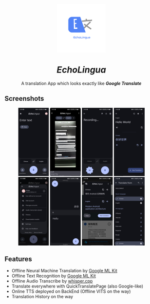<div align="center">
<img width="" src="Screenshot/echoLingua.jpg"  width=160 height=160  align="center">

# *EchoLingua*

A translation App which looks exactly like ***Google Translate***

</div>

## Screenshots

<div align="center">
<div>
<img src="Screenshot/Screenshot1.jpg" width="20%" />
<img src="Screenshot/Screenshot2.jpg" width="20%" />
<img src="Screenshot/Screenshot3.jpg" width="20%" />
<img src="Screenshot/Screenshot4.jpg" width="20%" />
<img src="Screenshot/Screenshot5.jpg" width="20%" />
<img src="Screenshot/Screenshot6.jpg" width="20%" />
<img src="Screenshot/Screenshot7.jpg" width="20%" />
<img src="Screenshot/Screenshot8.jpg" width="20%" />
</div>
</div>

## Features
- Offline Neural Machine Translation by [Google ML Kit](https://developers.google.com/ml-kit/language/translation)
- Offline Text Recognition by [Google ML Kit](https://developers.google.com/ml-kit/vision/text-recognition/v2)
- Offline Audio Transcribe by [whisper.cpp](https://github.com/ggerganov/whisper.cpp)
- Translate everywhere with QuickTranslatePage (also Google-like)
- Online TTS deployed on BackEnd (Offline VITS on the way)
- Translation History on the way
